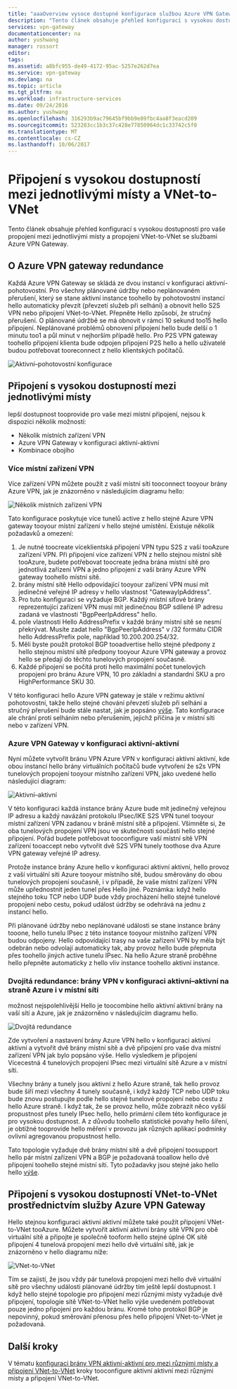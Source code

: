 ```yaml
---
title: "aaaOverview vysoce dostupné konfigurace službou Azure VPN Gateways | Microsoft Docs"
description: "Tento článek obsahuje přehled konfigurací s vysokou dostupností se službami Azure VPN Gateway."
services: vpn-gateway
documentationcenter: na
author: yushwang
manager: rossort
editor: 
tags: 
ms.assetid: a8bfc955-de49-4172-95ac-5257e262d7ea
ms.service: vpn-gateway
ms.devlang: na
ms.topic: article
ms.tgt_pltfrm: na
ms.workload: infrastructure-services
ms.date: 09/24/2016
ms.author: yushwang
ms.openlocfilehash: 316293b9ac79645bf9bb9e89fbc4aa8f3eacd209
ms.sourcegitcommit: 523283cc1b3c37c428e77850964dc1c33742c5f0
ms.translationtype: MT
ms.contentlocale: cs-CZ
ms.lasthandoff: 10/06/2017
---
```

# <a name="highly-available-cross-premises-and-vnet-to-vnet-connectivity"></a>Připojení s vysokou dostupností mezi jednotlivými místy a VNet-to-VNet
Tento článek obsahuje přehled konfigurací s vysokou dostupností pro vaše propojení mezi jednotlivými místy a propojení VNet-to-VNet se službami Azure VPN Gateway.

## <a name = "activestandby"></a>O Azure VPN gateway redundance
Každá Azure VPN Gateway se skládá ze dvou instancí v konfiguraci aktivní-pohotovostní. Pro všechny plánované údržby nebo neplánovaném přerušení, který se stane aktivní instance toohello by pohotovostní instancí hello automaticky převzít (převzetí služeb při selhání) a obnovit hello S2S VPN nebo připojení VNet-to-VNet. Přepněte Hello způsobí, že stručný přerušení. O plánované údržbě se má obnovit v rámci 10 sekund too15 hello připojení. Neplánované problémů obnovení připojení hello bude delší o 1 minutu too1 a půl minut v nejhorším případě hello. Pro P2S VPN gateway toohello připojení klienta bude odpojen připojení P2S hello a hello uživatelé budou potřebovat tooreconnect z hello klientských počítačů.

![Aktivní–pohotovostní konfigurace](./media/vpn-gateway-highlyavailable/active-standby.png)

## <a name="highly-available-cross-premises-connectivity"></a>Připojení s vysokou dostupností mezi jednotlivými místy
lepší dostupnost tooprovide pro vaše mezi místní připojení, nejsou k dispozici několik možností:

* Několik místních zařízení VPN
* Azure VPN Gateway v konfiguraci aktivní-aktivní
* Kombinace obojího

### <a name = "activeactiveonprem"></a>Více místní zařízení VPN
Více zařízení VPN můžete použít z vaší místní síti tooconnect tooyour brány Azure VPN, jak je znázorněno v následujícím diagramu hello:

![Několik místních zařízení VPN](./media/vpn-gateway-highlyavailable/multiple-onprem-vpns.png)

Tato konfigurace poskytuje více tunelů active z hello stejné Azure VPN gateway tooyour místní zařízení v hello stejné umístění. Existuje několik požadavků a omezení:

1. Je nutné toocreate víceklientská připojení VPN typu S2S z vaší tooAzure zařízení VPN. Při připojení více zařízení VPN z hello stejnou místní sítě tooAzure, budete potřebovat toocreate jedna brána místní sítě pro jednotlivá zařízení VPN a jedno připojení z vaší brány Azure VPN gateway toohello místní sítě.
2. brány místní sítě Hello odpovídající tooyour zařízení VPN musí mít jedinečné veřejné IP adresy v hello vlastnost "GatewayIpAddress".
3. Pro tuto konfiguraci se vyžaduje BGP. Každý místní síťové brány reprezentující zařízení VPN musí mít jedinečnou BGP sdílené IP adresu zadaná ve vlastnosti "BgpPeerIpAddress" hello.
4. pole vlastnosti Hello AddressPrefix v každé brány místní sítě se nesmí překrývat. Musíte zadat hello "BgpPeerIpAddress" v /32 formátu CIDR hello AddressPrefix pole, například 10.200.200.254/32.
5. Měli byste použít protokol BGP tooadvertise hello stejné předpony z hello stejnou místní sítě předpony tooyour Azure VPN gateway a provoz hello se předají do těchto tunelových propojení současně.
6. Každé připojení se počítá proti hello maximální počet tunelových propojení pro bránu Azure VPN, 10 pro základní a standardní SKU a pro HighPerformance SKU 30. 

V této konfiguraci hello Azure VPN gateway je stále v režimu aktivní pohotovostní, takže hello stejné chování převzetí služeb při selhání a stručný přerušení bude stále nastat, jak je popsáno [výše](#activestandby). Tato konfigurace ale chrání proti selháním nebo přerušením, jejichž příčina je v místní síti nebo v zařízení VPN.

### <a name="active-active-azure-vpn-gateway"></a>Azure VPN Gateway v konfiguraci aktivní-aktivní
Nyní můžete vytvořit bránu VPN Azure VPN v konfiguraci aktivní aktivní, kde obou instancí hello brány virtuálních počítačů bude vytvoření že s2s VPN tunelových propojení tooyour místního zařízení VPN, jako uvedené hello následující diagram:

![Aktivní–aktivní](./media/vpn-gateway-highlyavailable/active-active.png)

V této konfiguraci každá instance brány Azure bude mít jedinečný veřejnou IP adresu a každý navázání protokolu IPsec/IKE S2S VPN tunel tooyour místní zařízení VPN zadanou v bráně místní sítě a připojení. Všimněte si, že oba tunelových propojení VPN jsou ve skutečnosti součástí hello stejné připojení. Pořád budete potřebovat tooconfigure vaší místní sítě VPN zařízení tooaccept nebo vytvořit dvě S2S VPN tunely toothose dva Azure VPN gateway veřejné IP adresy.

Protože instance brány Azure hello v konfiguraci aktivní aktivní, hello provoz z vaší virtuální síti Azure tooyour místního sítě, budou směrovány do obou tunelových propojení současně, i v případě, že vaše místní zařízení VPN může upřednostnit jeden tunel přes Hello jiné. Poznámka: když hello stejného toku TCP nebo UDP bude vždy procházení hello stejné tunelové propojení nebo cestu, pokud událost údržby se odehrává na jednu z instancí hello.

Při plánované údržby nebo neplánované události se stane instance brány tooone, hello tunelu IPsec z této instance tooyour místního zařízení VPN budou odpojeny. Hello odpovídající trasy na vaše zařízení VPN by měla být odebrán nebo odvolají automaticky tak, aby provoz hello bude přepnuta přes toohello jiných active tunelu IPsec. Na hello Azure straně proběhne hello přepněte automaticky z hello vliv instance toohello aktivní instance.

### <a name="dual-redundancy-active-active-vpn-gateways-for-both-azure-and-on-premises-networks"></a>Dvojitá redundance: brány VPN v konfiguraci aktivní–aktivní na straně Azure i v místní síti
možnost nejspolehlivější Hello je toocombine hello aktivní aktivní brány na vaší sítí a Azure, jak je znázorněno v následujícím diagramu hello.

![Dvojitá redundance](./media/vpn-gateway-highlyavailable/dual-redundancy.png)

Zde vytvoření a nastavení brány Azure VPN hello v konfiguraci aktivní aktivní a vytvořit dvě brány místní sítě a dvě připojení pro vaše dva místní zařízení VPN jak bylo popsáno výše. Hello výsledkem je připojení Vícecestná 4 tunelových propojení IPsec mezi virtuální sítě Azure a v místní síti.

Všechny brány a tunely jsou aktivní z hello Azure straně, tak hello provoz bude šíří mezi všechny 4 tunely současně, i když každý TCP nebo UDP toku bude znovu postupujte podle hello stejné tunelové propojení nebo cestu z hello Azure straně. I když tak, že se provoz hello, může zobrazit něco vyšší propustnost přes tunely IPsec hello, hello primární cílem této konfigurace je pro vysokou dostupnost. A z důvodu toohello statistické povahy hello šíření, je obtížné tooprovide hello měření v provozu jak různých aplikací podmínky ovlivní agregovanou propustnost hello.

Tato topologie vyžaduje dvě brány místní sítě a dvě připojení toosupport hello pár místní zařízení VPN a BGP je požadovaná tooallow hello dvě připojení toohello stejné místní síti. Tyto požadavky jsou stejné jako hello hello [výše](#activeactiveonprem). 

## <a name="highly-available-vnet-to-vnet-connectivity-through-azure-vpn-gateways"></a>Připojení s vysokou dostupností VNet-to-VNet prostřednictvím služby Azure VPN Gateway
Hello stejnou konfiguraci aktivní aktivní můžete také použít připojení VNet-to-VNet tooAzure. Můžete vytvořit aktivní aktivní brány sítě VPN pro obě virtuální sítě a připojte je společně tooform hello stejné úplné OK sítě připojení 4 tunelová propojení mezi hello dvě virtuální sítě, jak je znázorněno v hello diagramu níže:

![VNet-to-VNet](./media/vpn-gateway-highlyavailable/vnet-to-vnet.png)

Tím se zajistí, že jsou vždy pár tunelová propojení mezi hello dvě virtuální sítě pro všechny události plánované údržby tím ještě lepší dostupnost. I když hello stejné topologie pro připojení mezi různými místy vyžaduje dvě připojení, topologie sítě VNet-to-VNet hello výše uvedeném potřebovat pouze jedno připojení pro každou bránu. Kromě toho protokol BGP je nepovinný, pokud směrování přenosu přes hello připojení VNet-to-VNet je požadovaná.

## <a name="next-steps"></a>Další kroky
V tématu [konfiguraci brány VPN aktivní-aktivní pro mezi různými místy a připojení VNet-to-VNet](vpn-gateway-activeactive-rm-powershell.md) kroky tooconfigure aktivní aktivní mezi různými místy a připojení VNet-to-VNet.

